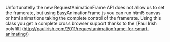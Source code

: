 Unfortunatelly the new RequestAnimationFrame API does not allow us to set the framerate, but using EasyAnimationFrame.js you can run html5 canvas or html animations taking the complete control of the framerate. Using this class you get a complete cross browser support thanks to the [Paul Irish polyfill] (http://paulirish.com/2011/requestanimationframe-for-smart-animating/) 